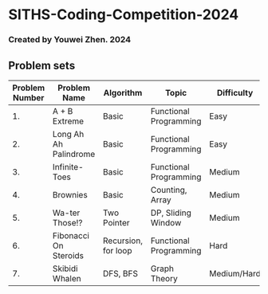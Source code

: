 # SITHS-Coding-Competition-2024
### Created by Youwei Zhen. 2024
## Problem sets

| Problem Number | Problem Name | Algorithm | Topic | Difficulty | Status
|----------------|--------------|-----------|------------|------------|------------|
|        1.      | A + B Extreme | Basic | Functional Programming | Easy | Completed |
|        2.      | Long Ah Ah Palindrome | Basic | Functional Programming | Easy | Completed | 
|        3.      | Infinite-Toes | Basic | Functional Programming | Medium | Completed | 
|        4.      | Brownies | Basic | Counting, Array | Medium | Completed | 
|        5.      | Wa-ter Those!? | Two Pointer | DP, Sliding Window | Medium | Completed |
|        6.      | Fibonacci On Steroids | Recursion, for loop | Functional Programming | Hard | Completed |
|        7.      | Skibidi Whalen | DFS, BFS | Graph Theory| Medium/Hard | Completed |


